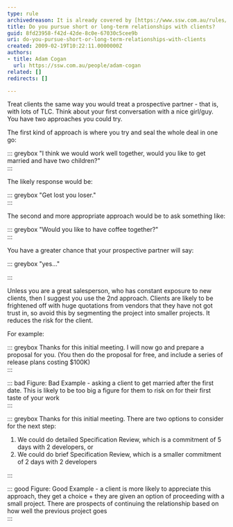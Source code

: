 ```yaml
---
type: rule
archivedreason: It is already covered by [https://www.ssw.com.au/rules/conduct-a-spec-review](/conduct-a-spec-review)
title: Do you pursue short or long-term relationships with clients?
guid: 8fd23958-f42d-42de-8c0e-67030c5cee9b
uri: do-you-pursue-short-or-long-term-relationships-with-clients
created: 2009-02-19T10:22:11.0000000Z
authors:
- title: Adam Cogan
  url: https://ssw.com.au/people/adam-cogan
related: []
redirects: []

---
```


Treat clients the same way you would treat a prospective partner - that is, with lots of TLC. Think about your first conversation with a nice girl/guy. You have two approaches you could try.  

<!--endintro-->

The first kind of approach is where you try and seal the whole deal in one go:

::: greybox
"I think we would work well together, would you like to get married and have two children?"  
:::

The likely response would be:

::: greybox
"Get lost you loser."  
:::

The second and more appropriate approach would be to ask something like:

::: greybox
"Would you like to have coffee together?"  
:::

You have a greater chance that your prospective partner will say:

::: greybox
"yes..."

:::

Unless you are a great salesperson, who has constant exposure to new clients, then I suggest you use the 2nd approach. Clients are likely to be frightened off with huge quotations from vendors that they have not got trust in, so avoid this by segmenting the project into smaller projects. It reduces the risk for the client.

For example:

::: greybox
Thanks for this initial meeting. I will now go and prepare a proposal for you.
(You then do the proposal for free, and include a series of release plans costing $100K)  
:::

::: bad
Figure: Bad Example - asking a client to get married after the first date. This is likely to be too big a figure for them to risk on for their first taste of your work  
:::

::: greybox
Thanks for this initial meeting. There are two options to consider for the next step:

1) We could do detailed Specification Review, which is a commitment of 5 days with 2 developers, or
2) We could do brief Specification Review, which is a smaller commitment of 2 days with 2 developers

:::

::: good
Figure: Good Example - a client is more likely to appreciate this approach, they get a choice + they are given an option of proceeding with a small project. There are prospects of continuing the relationship based on how well the previous project goes  
:::
